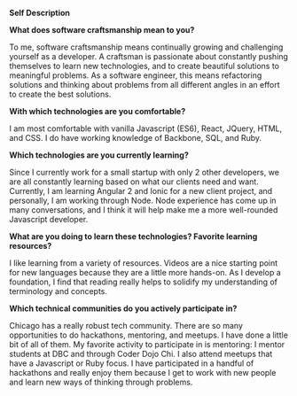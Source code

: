 **Self Description**

**What does software craftsmanship mean to you?**

To me, software craftsmanship means continually growing and challenging yourself as a developer.  A craftsman is passionate about constantly pushing themselves to learn new technologies, and to create beautiful solutions to meaningful problems.  As a software engineer, this means refactoring solutions and thinking about problems from all different angles in an effort to create the best solutions.

**With which technologies are you comfortable?**

I am most comfortable with vanilla Javascript (ES6), React, JQuery, HTML, and CSS.  I do have working knowledge of Backbone, SQL, and Ruby.

**Which technologies are you currently learning?**

Since I currently work for a small startup with only 2 other developers, we are all constantly learning based on what our clients need and want.  Currently, I am learning Angular 2 and Ionic for a new client project, and personally, I am working through Node. Node experience has come up in many conversations, and I think it will help make me a more well-rounded Javascript developer.

**What are you doing to learn these technologies? Favorite learning resources?**

I like learning from a variety of resources.  Videos are a nice starting point for new languages because they are a little more hands-on.  As I develop a foundation, I find that reading really helps to solidify my understanding of terminology and concepts.

**Which technical communities do you actively participate in?**

Chicago has a really robust tech community.  There are so many opportunities to do hackathons, mentoring, and meetups.  I have done a little bit of all of them.  My favorite activity to participate in is mentoring: I mentor students at DBC and through Coder Dojo Chi.  I also attend meetups that have a Javascript or Ruby focus.  I have participated in a handful of hackathons and really enjoy them because I get to work with new people and learn new ways of thinking through problems.